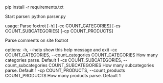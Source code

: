 pip install -r requirements.txt

Start parser:
python parser.py

usage: Parse foxtrot [-h] [-cc COUNT_CATEGORIES] [-cs COUNT_SUBCATEGORIES] [-cp COUNT_PRODUCTS]

Parse comments on site foxtrot

options:
  -h, --help            show this help message and exit
  -cc COUNT_CATEGORIES, --count_categories COUNT_CATEGORIES
                        How many categories parse. Default 1
  -cs COUNT_SUBCATEGORIES, --count_subcategories COUNT_SUBCATEGORIES
                        How many subcategories parse. Default 1
  -cp COUNT_PRODUCTS, --count_products COUNT_PRODUCTS
                        How many products parse. Default 1

